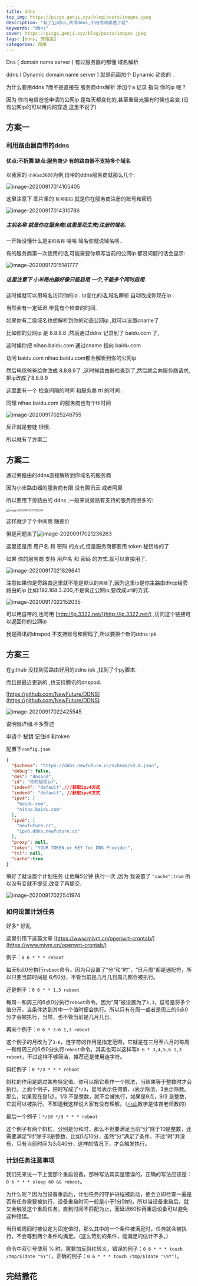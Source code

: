 ```yaml
---
title: ddns
top_img: https://picgo.genji.xyz/blog/posts/images.jpeg
description: "有了公网ip,试试ddns,不用内网穿透了就"
keywords: "ddns"
cover: https://picgo.genji.xyz/blog/posts/images.jpeg
tags: [ddns, 旁路由]
categories: 网络
---
```








Dns ( domain name server )  有过服务器的都懂    域名解析

ddns  ( Dynamic domain name server )   就是前面加个  Dynamic  动态的 .

为什么要用ddns ?而不是直接在 服务商dns解析  添加个a 记录 指向 你的ip 呢  ?

因为 你向电信爸爸申请的公网ip 是每天都变化的,甚至重启光猫有时候也会变.(没有公网ip的可以用内网穿透,这里不说了)





## 方案一

### 利用路由器自带的ddns

#### 优点:不折腾  缺点:服务商少  有的路由器不支持多个域名

以我家的 `小米ax3600`为例,自带的ddns服务商就那么几个:

![image-20200917014105405](https://picgo.genji.xyz/blog/posts/image-20200917014105405.png)

这里注意下 图片里的 `账号密码` 就是你在服务商注册的账号和密码

![image-20200917014310786](https://picgo.genji.xyz/blog/posts/image-20200917014310786.png)

##### 主机名称  就是你在服务商(这里是花生壳)注册的域名.

一开始没懂什么是`主机名称`  哈哈 域名你就说域名呗..

有的服务商第一次使用的话,可能需要你填写当前的公网ip.都没问题的话会显示:

![image-20200917015141777](https://picgo.genji.xyz/blog/posts/image-20200917015141777.png)

##### 这里注意下 小米路由器好像只能启用 一个,不能多个同时启用.

这时候就可以用域名访问你的ip . ip变化的话,域名解析 自动改成你现在ip . 

当然会有一定延迟,毕竟有个检查的时间.

如果你有二级域名也想解析到你的动态公网ip  ,就可以设置cname了

比如你的公网ip  是 8.8.8.8  ,然后通过ddns 记录到了  baidu.com 了,

这时候你把 nihao.baidu.com 通过cname 指向 baidu.com 

访问 baidu.com nihao.baidu.com都会解析到你的公网ip

然后电信爸爸给你改成 8.8.8.9了  ,这时候路由器检查到了,然后就会向服务商请求,把ip改成了8.8.8.9

这里面有一个  检查间隔的时间 和服务商 ttl 的时间 .

同理 nihao.baidu.com 的服务商也有个ttl时间 

![image-20200917025246755](https://picgo.genji.xyz/blog/posts/image-20200917025246755.png)

反正就是套娃 很慢.

所以就有了方案二



## 方案二

通过旁路由的ddns直接解析到你域名的服务商

因为小米路由器的服务商有限 没有腾讯云 或者阿里 

所以要用下旁路由的 ddns ,一般来说旁路有支持的服务商很多的:

<img src="https://picgo.genji.xyz/blog/posts/image-20200917021109249.png" alt="image-20200917021109249" style="zoom: 50%;" />





这样就少了个中间商 赚差价

但是问题来了![image-20200917021236263](https://picgo.genji.xyz/blog/posts/image-20200917021236263.png)



这里还是用 用户名 和 密码 的方式,但是服务商都要用 token 秘钥啥的了

如果 你的服务商 支持 用户名 和 密码 的方式.就可以直接用了.



![image-20200917021829641](https://picgo.genji.xyz/blog/posts/image-20200917021829641.png)

注意如果你是旁路由这里就不能是默认的`网络`了,因为这里ip是你主路由dhcp给旁路由的ip 比如:192.168.3.200,不是真正公网ip,要改成url的方式.

![image-20200917022152035](https://picgo.genji.xyz/blog/posts/image-20200917022152035.png)

可以用自带的,也可用 [http://ip.3322.net/](http://ip.3322.net/) ,访问这个链接可以返回你的公网ip



我是腾讯的dnspod,不支持账号和密码了,所以要换个新的ddns  ipk





## 方案三

在github 没找到旁路由好用的ddns ipk  ,找到了个py脚本.

而且是最近更新的 ,也支持腾讯的dnspod.

[https://github.com/NewFuture/DDNS](https://github.com/NewFuture/DDNS)

![image-20200917022425545](https://picgo.genji.xyz/blog/posts/image-20200917022425545.png)



说明很详细.不多赘述

申请个 秘钥 记住id  和token

配置下`config.json`

```json
{
  "$schema": "https://ddns.newfuture.cc/schema/v2.8.json", 
  "debug": false, 
  "dns": "dnspod", 
  "id": "你的秘钥id", 
  "index4": "default",///获取ipv4方式 
  "index6": "default", //获取ipv6方式 
  "ipv4": [
    "baidu.com", 
    "nihao.baidu.com"
  ], 
  "ipv6": [
    "newfuture.cc", 
    "ipv6.ddns.newfuture.cc"
  ], 
  "proxy": null, 
  "token": "YOUR TOKEN or KEY for DNS Provider", 
  "ttl": null,
  "cache":true
}
```

填好了就设置个计划任务 让他每5分钟 执行一次 ,因为  我设置了 `"cache":true` 所以没有变就不提交,改变了再提交.

![image-20200917022541974](https://picgo.genji.xyz/blog/posts/image-20200917022541974.png)



###  如何设置计划任务

好多* 好乱

这里引用下这篇文章 [https://www.mivm.cn/openwrt-crontab/](https://www.mivm.cn/openwrt-crontab/)

例子：`0 6 * * * reboot`

每天6点0分执行`reboot`命令。因为只设置了“分”和“时”，“日月周”都是通配符，所以只要当前时间是 6点0分，不管当前是几月几日周几都会被执行。

还是例子：`0 6 * * 1,3 reboot`

每周一和周三的6点0分执行`reboot`命令。因为“周”被设置为了`1,3`，逗号是将多个值分开，当条件达到其中一个值时便会执行。所以只有在周一或者是周三的6点0分才会被执行，当然，也不管当前是几月几日。

再来个例子：`0 6 * 3-6 1,3 reboot`

这个例子的月改为了`3-6`，连字符的作用是指定范围，它就是在三月至六月的每周一和每周三的6点0分执行`reboot`命令。其实也可以这样写`0 6 * 3,4,5,6 1,3 reboot`，不过这样不够简洁，推荐还是使用连字符。

斜杠例子：`0 */3 * * * reboot`

斜杠的作用是跳过某些特定值。你可以把它看作一个除法，当结果等于整数时才会执行。上面个例子，把时写成了`*/3`，星号表示任何值、/表示除法、3表示除数。那么，如果现在是1点，1/3 不是整数，就不会被执行，如果是9点，9/3 是整数，它就可以被执行。不知道我这样说大家有没有理解。（[小山](https://github.com/Hill-98)数学是体育老师教的）

最后一个例子：`*/10 */3 * * * reboot`

这个例子有两个斜杠，分别是分和时，那么不但要满足当前“分”除于10是整数，还需要满足“时”除于3是整数，比如1点10分，虽然“分”满足了条件，不过“时”并没有，只有当前时间为3点40分，这样的情况下，才会触发执行。



### 计划任务注意事项

我们先来说一下上面那个重启设备，那种写法其实是错误的，正确的写法应该是：`0 6 * * * sleep 60 && reboot`。

为什么呢？因为当设备重启后，计划任务的守护进程被启动，便会立即检查一遍是否有任务需要被执行，设备重启时间一般是小于1分钟的，所以当设备重启后，就又会触发这个重启任务，直到时间不匹配为止，而延迟60秒再重启设备可以避免这种错误。

当日或周同时被设定为固定值时，那么其中的一个条件被满足时，任务就会被执行，不会等到两个条件均满足。（这么苛刻的条件，能满足的估计不多。）

命令中双引号使用 % 时，需要加反斜杠转义，错误的例子：`0 6 * * * touch /tmp/$(date "%Y")`，正确的例子：`0 6 * * * touch /tmp/$(date "\%Y")`。





## 完结撒花